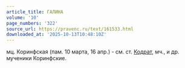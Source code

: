 ```yaml
---
article_title: ГАЛИНА
volume: '10'
page_numbers: '322'
source_url: https://pravenc.ru/text/161533.html
downloaded_at: '2025-10-13T10:48:10Z'
---
```


мц. Коринфская (пам. 10 марта, 16 апр.) - см. ст. [Кодрат](https://pravenc.ru/text/Кодрат.html), мч., и др. мученики Коринфские.
